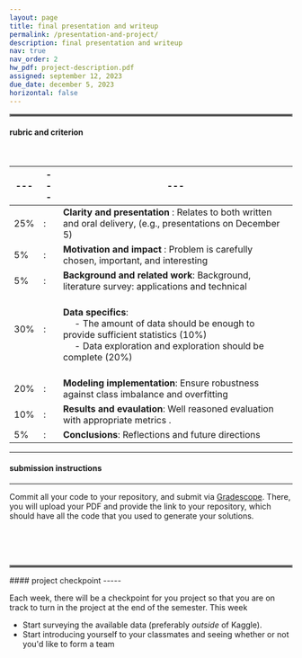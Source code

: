 ```yaml
---
layout: page
title: final presentation and writeup
permalink: /presentation-and-project/
description: final presentation and writeup
nav: true
nav_order: 2
hw_pdf: project-description.pdf
assigned: september 12, 2023
due_date: december 5, 2023
horizontal: false
---
```


<hr style="border:2px solid gray">

#### rubric and criterion

<br>

|---|---|---|
|---|---|---|
| 25% | : | __Clarity and presentation__ : Relates to both written and oral delivery, (e.g., presentations on December 5) |
| 5% | : |  __Motivation and impact__ : Problem is carefully chosen, important, and interesting |
| 5% | : |  __Background and related work__: Background, literature survey: applications and technical |
| 30% | : | <br> __Data specifics__: <br> &emsp; - The amount of data should be enough to provide sufficient statistics (10%)<br> &emsp; - Data exploration and exploration should be complete (20%) |
| <br> 20% | <br>: | <br>  __Modeling implementation__: Ensure robustness against class imbalance and overfitting
| 10% | : |  __Results and evaulation__: Well reasoned evaluation with appropriate metrics .
| 5%  | : |  __Conclusions__: Reflections and future directions

-----
#### submission instructions
-----

Commit all your code to your repository, and submit via [Gradescope](https://www.gradescope.com/courses/583114). There, you will upload your PDF and provide the link to your repository, which should have all the code that you used to generate your solutions.

<br><br><br>
<hr style="border:2px solid gray">
#### project checkpoint
-----

Each week, there will be a checkpoint for you project so that you are on track to turn in the project at the end of the semester. This week

* Start surveying the available data (preferably *outside* of Kaggle).
* Start introducing yourself to your classmates and seeing whether or not you'd like to form a team

